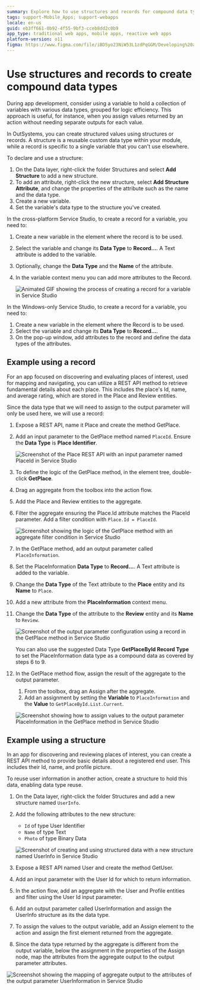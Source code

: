 ```yaml
---
summary: Explore how to use structures and records for compound data types in OutSystems 11 (O11) for efficient app development.
tags: support-Mobile_Apps; support-webapps
locale: en-us
guid: eb3ff661-0b92-4f55-9bf3-cceb8dd2c0b9
app_type: traditional web apps, mobile apps, reactive web apps
platform-version: o11
figma: https://www.figma.com/file/iBD5yo23NiW53L1zdPqGGM/Developing%20an%20Application?node-id=174:18
---
```


# Use structures and records to create compound data types

During app development, consider using a variable to hold a collection of variables with various data types, grouped for logic efficiency. This approach is useful, for instance, when you assign values returned by an action without needing separate outputs for each value.

In OutSystems, you can create structured values using structures or records. A structure is a reusable custom data type within your module, while a record is specific to a single variable that you can't use elsewhere.

To declare and use a structure:

1. On the Data layer, right-click the folder Structures and select **Add Structure** to add a new structure.
1. To add an attribute, right-click the new structure, select **Add Structure Attribute**, and change the properties of the attribute such as the name and the data type.
1. Create a new variable.
1. Set the variable's data type to the structure you've created.

In the cross-platform Service Studio, to create a record for a variable, you need to:

1. Create a new variable in the element where the record is to be used.
1. Select the variable and change its **Data Type** to **Record...**. A Text attribute is added to the variable.
1. Optionally, change the **Data Type** and the **Name** of the attribute.
1. In the variable context menu you can add more attributes to the Record.

    ![Animated GIF showing the process of creating a record for a variable in Service Studio](images/structure-create-use-7-ss.gif "Creating a Record for a Variable in Service Studio")

In the Windows-only Service Studio, to create a record for a variable, you need to:
1. Create a new variable in the element where the Record is to be used.
1. Select the variable and change its **Data Type** to **Record...**.
1. On the pop-up window, add attributes to the record and define the data types of the attributes.

## Example using a record

For an app focused on discovering and evaluating places of interest, used for mapping and navigating, you can utilize a REST API method to retrieve fundamental details about each place. This includes the place's Id, name, and average rating, which are stored in the Place and Review entities.

Since the data type that we will need to assign to the output parameter will only be used here, we will use a record:

1. Expose a REST API, name it Place and create the method GetPlace.
1. Add an input parameter to the GetPlace method named  `PlaceId`. Ensure the **Data Type** is **Place Identifier**.

    ![Screenshot of the Place REST API with an input parameter named PlaceId in Service Studio](images/structure-create-use-3-ss.png "Place REST API with Input Parameter")

1. To define the logic of the GetPlace method, in the element tree, double-click **GetPlace**.
1. Drag an aggregate from the toolbox into the action flow.
1. Add the Place and Review entities to the aggregate.
1. Filter the aggregate ensuring the Place.Id attribute matches the PlaceId parameter. Add a filter condition with `Place.Id = PlaceId`.

    ![Screenshot showing the logic of the GetPlace method with an aggregate filter condition in Service Studio](images/structure-create-use-4-ss.png "Logic of the GetPlace Method")

1. In the GetPlace method, add an output parameter called `PlaceInformation`.
1. Set the PlaceInformation **Data Type** to **Record...**. A Text attribute is added to the variable.
1. Change the **Data Type** of the Text attribute to the **Place** entity and its **Name** to `Place`.
1. Add a new attribute from the **PlaceInformation** context menu.
1. Change the **Data Type** of the attribute to the **Review** entity and its **Name** to `Review`.

    ![Screenshot of the output parameter configuration using a record in the GetPlace method in Service Studio](images/structure-create-use-5-ss.png "Output Parameter with a Record")

    <div class="info" markdown="1">

    You can also use the suggested Data Type **GetPlaceById Record Type** to set the PlaceInformation data type as a compound data as covered by steps 6 to 9.

    </div>

1. In the GetPlace method flow, assign the result of the aggregate to the output parameter.
    1. From the toolbox, drag an Assign after the aggregate.
    1. Add an assignment by setting the **Variable** to `PlaceInformation` and the **Value** to `GetPlaceById.List.Current`.

    ![Screenshot showing how to assign values to the output parameter PlaceInformation in the GetPlace method in Service Studio](images/structure-create-use-6-ss.png "Assign Values to the Output Parameter")

## Example using a structure

In an app for discovering and reviewing places of interest, you can create a REST API method to provide basic details about a registered end user. This includes their Id, name, and profile picture.

To reuse user information in another action, create a structure to hold this data, enabling data type reuse.

1. On the Data layer, right-click the folder Structures and add a new structure named `UserInfo`.

1. Add the following attributes to the new structure:

    * `Id` of type User Identifier
    * `Name` of type Text
    * `Photo` of type Binary Data

    ![Screenshot of creating and using structured data with a new structure named UserInfo in Service Studio](images/structure-create-use-1-ss.png "Creating and Using Structured Data")

1. Expose a REST API named User and create the method GetUser.

1. Add an input parameter with the User Id for which to return information.

1. In the action flow, add an aggregate with the User and Profile entities and filter using the User Id input parameter.

1. Add an output parameter called UserInformation and assign the UserInfo structure as its the data type.

1. To assign the values to the output variable, add an Assign element to the action and assign the first element returned from the aggregate.

1. Since the data type returned by the aggregate is different from the output variable, below the assignment in the properties of the Assign node, map the attributes from the aggregate output to the output parameter attributes.

![Screenshot showing the mapping of aggregate output to the attributes of the output parameter UserInformation in Service Studio](images/structure-create-use-2-ss.png "Mapping Aggregate Output to Output Parameter Attributes")
